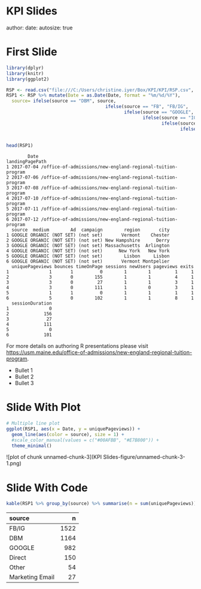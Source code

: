 KPI Slides
========================================================
author: 
date: 
autosize: true

First Slide
========================================================



```r
library(dplyr)
library(knitr)
library(ggplot2)
```


```r
RSP <- read.csv("file:///C:/Users/christine.iyer/Box/KPI/KPI/RSP.csv", header = T, stringsAsFactors = F)
RSP1 <- RSP %>% mutate(Date = as.Date(Date, format = "%m/%d/%Y"),
  source= ifelse(source == "DBM", source,
                                     ifelse(source == "FB", "FB/IG", 
                                            ifelse(source == "GOOGLE", source, 
                                                   ifelse(source == "IG", "FB/IG", 
                                                          ifelse(source == "(DIRECT)", "Direct", 
                                                                 ifelse(source == "YAHOO", "GOOGLE", 
                                                                        ifelse(source == "CM", "Marketing Email", 
                                                                               ifelse(source == "TARGETX", "Marketing Email", "Other")))))))))
head(RSP1)
```

```
        Date                                            landingPagePath
1 2017-07-04 /office-of-admissions/new-england-regional-tuition-program
2 2017-07-06 /office-of-admissions/new-england-regional-tuition-program
3 2017-07-08 /office-of-admissions/new-england-regional-tuition-program
4 2017-07-10 /office-of-admissions/new-england-regional-tuition-program
5 2017-07-11 /office-of-admissions/new-england-regional-tuition-program
6 2017-07-12 /office-of-admissions/new-england-regional-tuition-program
  source  medium        Ad  campaign        region       city
1 GOOGLE ORGANIC (NOT SET) (not set)       Vermont    Chester
2 GOOGLE ORGANIC (NOT SET) (not set) New Hampshire      Derry
3 GOOGLE ORGANIC (NOT SET) (not set) Massachusetts  Arlington
4 GOOGLE ORGANIC (NOT SET) (not set)      New York   New York
5 GOOGLE ORGANIC (NOT SET) (not set)        Lisbon     Lisbon
6 GOOGLE ORGANIC (NOT SET) (not set)       Vermont Montpelier
  uniquePageviews bounces timeOnPage sessions newUsers pageviews exits
1               1       1          0        1        1         1     1
2               3       0        155        1        1         4     1
3               3       0         27        1        1         3     1
4               3       0        111        1        0         3     1
5               1       1          0        1        1         1     1
6               5       0        102        1        1         8     1
  sessionDuration
1               0
2             156
3              27
4             111
5               0
6             101
```


For more details on authoring R presentations please visit <https://usm.maine.edu/office-of-admissions/new-england-regional-tuition-program>.

- Bullet 1
- Bullet 2
- Bullet 3


Slide With Plot
========================================================

```r
# Multiple line plot
ggplot(RSP1, aes(x = Date, y = uniquePageviews)) + 
  geom_line(aes(color = source), size = 1) +
  #scale_color_manual(values = c("#00AFBB", "#E7B800")) +
  theme_minimal()
```

![plot of chunk unnamed-chunk-3](KPI Slides-figure/unnamed-chunk-3-1.png)


Slide With Code
========================================================


```r
kable(RSP1 %>% group_by(source) %>% summarise(n = sum(uniquePageviews)) %>% arrange(desc(n)))
```



|source          |    n|
|:---------------|----:|
|FB/IG           | 1522|
|DBM             | 1164|
|GOOGLE          |  982|
|Direct          |  150|
|Other           |   54|
|Marketing Email |   27|



